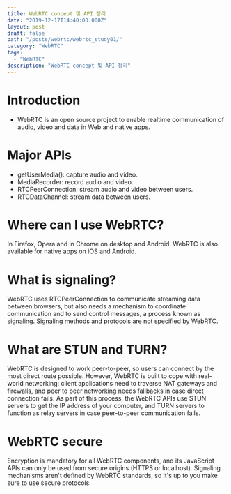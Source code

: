```yaml
---
title: WebRTC concept 및 API 정리
date: "2019-12-17T14:40:00.000Z"
layout: post
draft: false
path: "/posts/webrtc/webrtc_study01/"
category: "WebRTC"
tags:
  - "WebRTC"
description: "WebRTC concept 및 API 정리"
---
```


# Introduction
- WebRTC is an open source project to enable realtime communication of audio, video and data in Web and native apps.


# Major APIs
- getUserMedia(): capture audio and video.
- MediaRecorder: record audio and video.
- RTCPeerConnection: stream audio and video between users.
- RTCDataChannel: stream data between users.

# Where can I use WebRTC?
In Firefox, Opera and in Chrome on desktop and Android. WebRTC is also available for native apps on iOS and Android.

# What is signaling?

WebRTC uses RTCPeerConnection to communicate streaming data between browsers, but also needs a mechanism to coordinate communication and to send control messages, a process known as signaling. Signaling methods and protocols are not specified by WebRTC. 


# What are STUN and TURN?
WebRTC is designed to work peer-to-peer, so users can connect by the most direct route possible. However, WebRTC is built to cope with real-world networking: client applications need to traverse NAT gateways and firewalls, and peer to peer networking needs fallbacks in case direct connection fails. As part of this process, the WebRTC APIs use STUN servers to get the IP address of your computer, and TURN servers to function as relay servers in case peer-to-peer communication fails. 

# WebRTC secure
Encryption is mandatory for all WebRTC components, and its JavaScript APIs can only be used from secure origins (HTTPS or localhost). Signaling mechanisms aren't defined by WebRTC standards, so it's up to you make sure to use secure protocols.
